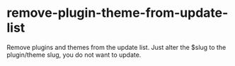 # remove-plugin-theme-from-update-list
Remove plugins and themes from the update list. Just alter the $slug to the plugin/theme slug, you do not want to update.
